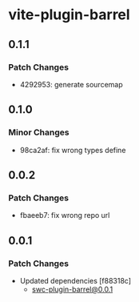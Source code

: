 # vite-plugin-barrel

## 0.1.1

### Patch Changes

- 4292953: generate sourcemap

## 0.1.0

### Minor Changes

- 98ca2af: fix wrong types define

## 0.0.2

### Patch Changes

- fbaeeb7: fix wrong repo url

## 0.0.1

### Patch Changes

- Updated dependencies [f88318c]
  - swc-plugin-barrel@0.0.1
